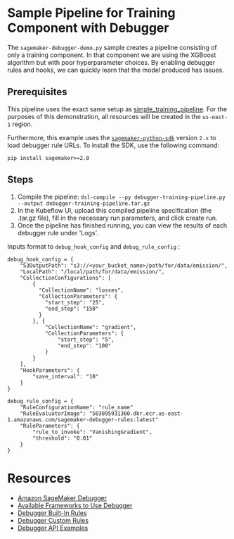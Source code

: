 # Sample Pipeline for Training Component with Debugger

The `sagemaker-debugger-demo.py` sample creates a pipeline consisting of only a training component. In that component we are using the XGBoost algorithm but with poor hyperparameter choices. By enabling debugger rules and hooks, we can quickly learn that the model produced has issues.

## Prerequisites

This pipeline uses the exact same setup as [simple_training_pipeline](https://github.com/kubeflow/pipelines/tree/master/samples/contrib/aws-samples/simple_train_pipeline). For the purposes of this demonstration, all resources will be created in the `us-east-1` region.

Furthermore, this example uses the [`sagemaker-python-sdk`](https://sagemaker.readthedocs.io/en/stable/) version `2.x` to load debugger rule URLs. To install the SDK, use the following command:
```
pip install sagemaker>=2.0
```

## Steps
1. Compile the pipeline:
   `dsl-compile --py debugger-training-pipeline.py --output debugger-training-pipeline.tar.gz`
2. In the Kubeflow UI, upload this compiled pipeline specification (the .tar.gz file), fill in the necessary run parameters, and click create run.
3. Once the pipeline has finished running, you can view the results of each debugger rule under 'Logs'.

Inputs format to `debug_hook_config` and `debug_rule_config` :
```buildoutcfg
debug_hook_config = {
    "S3OutputPath": "s3://<your_bucket_name>/path/for/data/emission/",
    "LocalPath": "/local/path/for/data/emission/",
    "CollectionConfigurations": [
        {
          "CollectionName": "losses",
          "CollectionParameters": {
            "start_step": "25",
            "end_step": "150"
          }
        }, {
            "CollectionName": "gradient",
            "CollectionParameters": {
                "start_step": "5",
                "end_step": "100"
            }
        }
    ],
    "HookParameters": {
        "save_interval": "10"
    }
}

debug_rule_config = {
    "RuleConfigurationName": "rule_name"
    "RuleEvaluatorImage": "503895931360.dkr.ecr.us-east-1.amazonaws.com/sagemaker-debugger-rules:latest"
    "RuleParameters": {
        "rule_to_invoke": "VanishingGradient",
        "threshold": "0.01"
    }
}
```

# Resources
* [Amazon SageMaker Debugger](https://docs.aws.amazon.com/sagemaker/latest/dg/train-debugger.html)
* [Available Frameworks to Use Debugger](https://docs.aws.amazon.com/sagemaker/latest/dg/train-debugger.html#debugger-supported-aws-containers)
* [Debugger Built-In Rules](https://docs.aws.amazon.com/sagemaker/latest/dg/debugger-built-in-rules.html)
* [Debugger Custom Rules](https://docs.aws.amazon.com/sagemaker/latest/dg/debugger-custom-rules.html)
* [Debugger API Examples](https://docs.aws.amazon.com/sagemaker/latest/dg/debugger-createtrainingjob-api.html)

